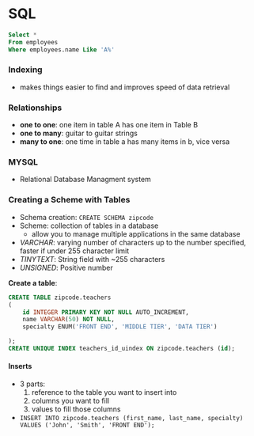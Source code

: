 # SQL


```sql
Select * 
From employees
Where employees.name Like 'A%'
```

### Indexing
* makes things easier to find and improves speed of data retrieval

### Relationships
* **one to one**: one item in table A has one item in Table B
* **one to many**: guitar to guitar strings
* **many to one**: one time in table a has many items in b, vice versa


### MYSQL
* Relational Database Managment system

### Creating a Scheme with Tables
* Schema creation: `CREATE SCHEMA zipcode`
* Scheme: collection of tables in a database
	* allow you to manage multiple applications in the same database
* _VARCHAR_: varying number of characters up to the number specified, faster if under 255 character limit
* _TINYTEXT_: String field with ~255 characters
* _UNSIGNED_: Positive number


**Create a table**:

```sql
CREATE TABLE zipcode.teachers
(
	id INTEGER PRIMARY KEY NOT NULL AUTO_INCREMENT,
	name VARCHAR(50) NOT NULL,
	specialty ENUM('FRONT END', 'MIDDLE TIER', 'DATA TIER')

);
CREATE UNIQUE INDEX teachers_id_uindex ON zipcode.teachers (id);
```

#### Inserts
* 3 parts:
	1. reference to the table you want to insert into
	2. columns you want to fill
	3. values to fill those columns
* `INSERT INTO zipcode.teachers (first_name, last_name, specialty)
    VALUES ('John', 'Smith', 'FRONT END');`

